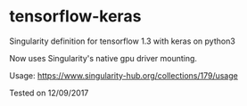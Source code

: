 # tensorflow-keras
Singularity definition for tensorflow 1.3 with keras on python3

Now uses Singularity's native gpu driver mounting.

Usage: https://www.singularity-hub.org/collections/179/usage

Tested on 12/09/2017
